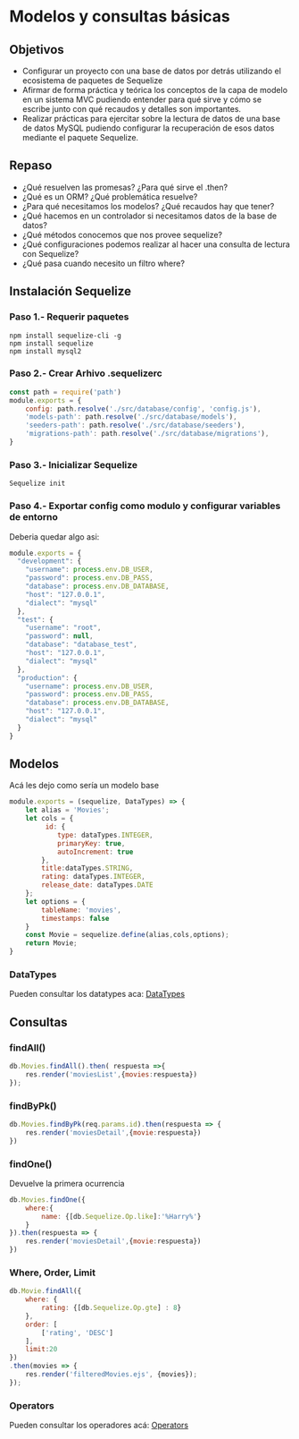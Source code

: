 # Modelos y consultas básicas

## Objetivos

- Configurar un proyecto con una base de datos por detrás utilizando el ecosistema de paquetes de Sequelize
- Afirmar de forma práctica y teórica los conceptos de la capa de modelo en un sistema MVC pudiendo entender para qué sirve y cómo se escribe junto con qué recaudos y detalles son importantes.
- Realizar prácticas para ejercitar sobre la lectura de datos de una base de datos MySQL pudiendo configurar la recuperación de esos datos mediante el paquete Sequelize.

## Repaso
- ¿Qué resuelven las promesas? ¿Para qué sirve el .then?
- ¿Qué es un ORM? ¿Qué problemática resuelve?
- ¿Para qué necesitamos los modelos? ¿Qué recaudos hay que tener?
- ¿Qué hacemos en un controlador si necesitamos datos de la base de datos?
- ¿Qué métodos conocemos que nos provee sequelize?
- ¿Qué configuraciones podemos realizar al hacer una consulta de lectura con Sequelize?
- ¿Qué pasa cuando necesito un filtro where?


## Instalación Sequelize

### Paso 1.- Requerir paquetes

```
npm install sequelize-cli -g
npm install sequelize
npm install mysql2
```

### Paso 2.- Crear Arhivo .sequelizerc

```js
const path = require('path')
module.exports = {
    config: path.resolve('./src/database/config', 'config.js'),
    'models-path': path.resolve('./src/database/models'),
    'seeders-path': path.resolve('./src/database/seeders'),
    'migrations-path': path.resolve('./src/database/migrations'),
}
```

### Paso 3.- Inicializar Sequelize

```
Sequelize init
```

### Paso 4.- Exportar config como modulo y configurar variables de entorno

Deberia quedar algo asi:
```js
module.exports = {
  "development": {
    "username": process.env.DB_USER,
    "password": process.env.DB_PASS,
    "database": process.env.DB_DATABASE,
    "host": "127.0.0.1",
    "dialect": "mysql"
  },
  "test": {
    "username": "root",
    "password": null,
    "database": "database_test",
    "host": "127.0.0.1",
    "dialect": "mysql"
  },
  "production": {
    "username": process.env.DB_USER,
    "password": process.env.DB_PASS,
    "database": process.env.DB_DATABASE,
    "host": "127.0.0.1",
    "dialect": "mysql"
  }
}
```

## Modelos

Acá les dejo como sería un modelo base

```js
module.exports = (sequelize, DataTypes) => {
    let alias = 'Movies';
    let cols = {
         id: {
            type: dataTypes.INTEGER,
            primaryKey: true,
            autoIncrement: true
        },
        title:dataTypes.STRING,
        rating: dataTypes.INTEGER,
        release_date: dataTypes.DATE
    };
    let options = {
        tableName: 'movies',
        timestamps: false
    }
    const Movie = sequelize.define(alias,cols,options);
    return Movie;
}

```
### DataTypes
Pueden consultar los datatypes aca: [DataTypes](https://sequelize.org/master/manual/model-basics.html#data-types)

## Consultas

### findAll()

```js
db.Movies.findAll().then( respuesta =>{
    res.render('moviesList',{movies:respuesta})
});
```

### findByPk()

```js
db.Movies.findByPk(req.params.id).then(respuesta => {
    res.render('moviesDetail',{movie:respuesta})
})
```

### findOne()
Devuelve la primera ocurrencia

```js
db.Movies.findOne({
    where:{
        name: {[db.Sequelize.Op.like]:'%Harry%'}
    }
}).then(respuesta => {
    res.render('moviesDetail',{movie:respuesta})
})
```

### Where, Order, Limit
```js
db.Movie.findAll({
    where: {
        rating: {[db.Sequelize.Op.gte] : 8}
    },
    order: [
        ['rating', 'DESC']
    ],
    limit:20
})
.then(movies => {
    res.render('filteredMovies.ejs', {movies});
});
```

### Operators
Pueden consultar los operadores acá: [Operators](https://sequelize.org/master/manual/model-querying-basics.html#operators)